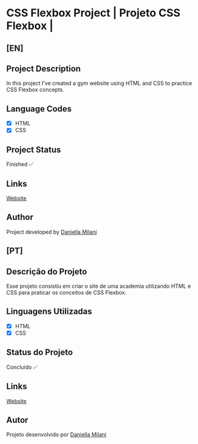 # CSS Flexbox Project | Projeto CSS Flexbox | 

## [EN]
## Project Description

In this project I've created a gym website using HTML and CSS to practice CSS Flexbox concepts. 

## Language Codes

- [x] HTML
- [x] CSS

## Project Status

Finished ✅

## Links

[Website](https://danimilani.github.io/CSSFlexbox/)

## Author

Project developed by [Daniella Milani](https://www.linkedin.com/in/daniella-milani/)

## [PT]
## Descrição do Projeto

Esse projeto consistiu em criar o site de uma academia utilizando HTML e CSS para praticar os conceitos de CSS Flexbox. 

## Linguagens Utilizadas

- [x] HTML
- [x] CSS

## Status do Projeto

Concluído ✅

## Links 

[Website](https://danimilani.github.io/CSSFlexbox/)

## Autor

Projeto desenvolvido por [Daniella Milani](https://www.linkedin.com/in/daniella-milani/)
